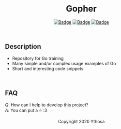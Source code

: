 <br>

<h1 align="center">Gopher</h1>
<div align="center">

[![Badge](https://img.shields.io/badge/Uses-Go-blue.svg?style=flat-square)]("NodeJS")
[![Badge](https://img.shields.io/badge/Open-Source-important.svg?style=flat-square)]("OpenSource")
[![Badge](https://img.shields.io/badge/Made_with-Love-ff69b4.svg?style=flat-square)]("MadeWithLove")
    
</div>

<br>

## Description
- Repository for Go training
- Many simple and/or complex usage examples of Go
- Short and interesting code snippets

<br>

## FAQ
*Q*: How can I help to develop this project?  
*A*: You can put a :star: :3


<div align="center">
  Copyright 2020 Ythosa
</div>
